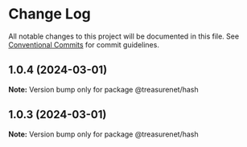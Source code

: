 # Change Log

All notable changes to this project will be documented in this file.
See [Conventional Commits](https://conventionalcommits.org) for commit guidelines.

## 1.0.4 (2024-03-01)

**Note:** Version bump only for package @treasurenet/hash

## 1.0.3 (2024-03-01)

**Note:** Version bump only for package @treasurenet/hash
